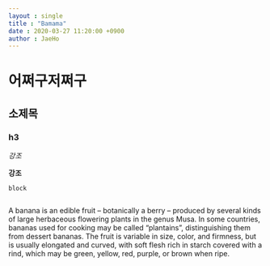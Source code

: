 ```yaml
---
layout : single
title : "Bamama"
date : 2020-03-27 11:20:00 +0900
author : JaeHo
---
```




# 어쩌구저쩌구

## 소제목

### h3

*강조*

**강조**

`block`

``` c

```







A banana is an edible fruit – botanically a berry – produced by several kinds
of large herbaceous flowering plants in the genus Musa.
In some countries, bananas used for cooking may be called “plantains”,
distinguishing them from dessert bananas. The fruit is variable in size, color,
and firmness, but is usually elongated and curved, with soft flesh rich in
starch covered with a rind, which may be green, yellow, red, purple, or brown
when ripe.